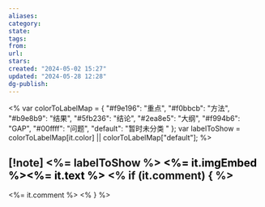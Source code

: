 ```yaml
---
aliases: 
category: 
state: 
tags: 
from: 
url: 
stars: 
created: "2024-05-02 15:27"
updated: "2024-05-28 12:28"
dg-publish: 
---
```

<%
var colorToLabelMap = {
    "#f9e196": "重点",
	"#f0bbcb": "方法",
	"#b9e8b9": "结果",
	"#5fb236": "结论",
	"#2ea8e5": "大纲",
	"#f994b6": "GAP",
	"#00ffff": "问题",
    "default": "暂时未分类 " 
};
var labelToShow = colorToLabelMap[it.color] || colorToLabelMap["default"];
%>

[!note] <span style=" background:<%= it.color %>"><%= labelToShow %></span>
<font color="#000000"><%= it.imgEmbed %><%= it.text %></font>
<% if (it.comment) { %>
---
<%= it.comment %>
<% } %>
